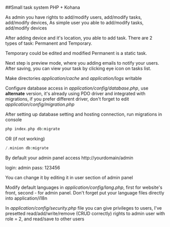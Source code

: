 ##Small task system PHP + Kohana

As admin you have rights to add/modify users, add/modify tasks, add/modify devices,
As simple user you able to add/modify tasks, add/modify devices

After adding device and it's location, you able to add task.
There are 2 types of task: Permanent and Temporary.

Temporary could be edited and modified
Permanent is a static task.

Next step is preview mode, where you adding emails to notify your users.
After saving, you can view your task by clicking eye icon on tasks list.

Make directories *application/cache* and *application/logs* writable

Configure database access in *application/config/database.php*, use **alternate** version, it's already using PDO driver and integrated with migrations, if you prefer different driver, don't forget to edit *application/config/migration.php*

After setting up database setting and hosting connection, run migrations in console

```PHP
php index.php db:migrate
 ```
OR (if not working)

```PHP
/.minion db:migrate
 ```
 
By default your admin panel access http://yourdomain/admin

login: admin
pass: 123456

You can change it by editing it in user section of admin panel

Modify default languages in *application/config/lang.php*, first for website's front, second - for admin panel. Don't forget put your language files directly into application/i18n 

In *application/config/security.php* file you can give privileges to users, I've presetted read/add/write/remove (CRUD correctly) rights to admin user with role = 2, and read/save to other users
 
 

